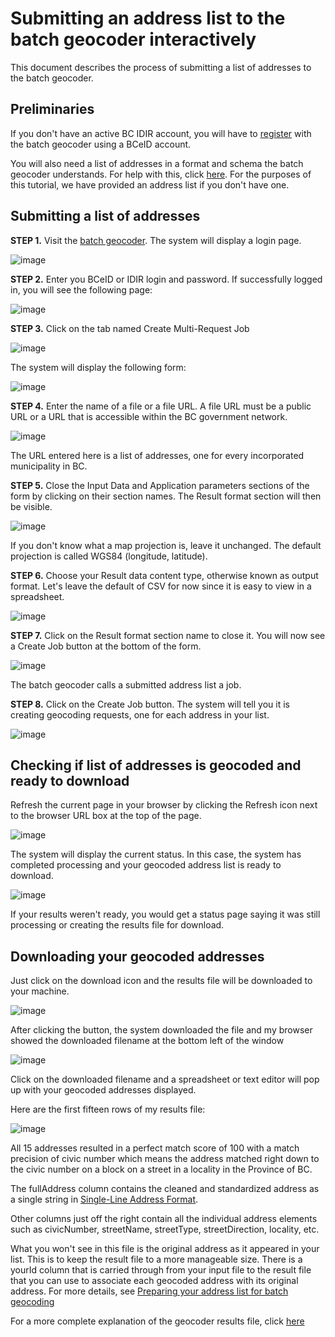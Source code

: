 # Submitting an address list to the batch geocoder interactively

This document describes the process of submitting a list of addresses to the batch geocoder.

## Preliminaries

If you don't have an active BC IDIR account, you will have to [register](https://github.com/bcgov/ols-geocoder/blob/gh-pages/bc-location-services/batch-geocoder-registration.md) with the batch geocoder using a BCeID account.

You will also need a list of addresses in a format and schema the batch geocoder understands.  For help with this, click [here](https://www2.gov.bc.ca/assets/gov/data/geographic/location-services/geocoder/batch_address_data_prep.pdf). For the purposes of this tutorial, we have provided an address list if you don't have one.

## Submitting a list of addresses

**STEP 1.** Visit the [batch geocoder](https://apps.gov.bc.ca/pub/cpf/secure/ws/apps/geocoder/). The system will display a login page.

![image](https://user-images.githubusercontent.com/11318574/106337878-60654780-62cd-11eb-9ee7-fa20b5c1cdab.png)

**STEP 2.** Enter you BCeID or IDIR login and password. If successfully logged in, you will see the following page:

![image](https://user-images.githubusercontent.com/11318574/106338032-c81b9280-62cd-11eb-82dd-30f6b12e4367.png)


**STEP 3.** Click on the tab named Create Multi-Request Job

![image](https://user-images.githubusercontent.com/11318574/106338121-f4371380-62cd-11eb-9f24-c4553ea9c92f.png)
  
The system will display the following form:

![image](https://user-images.githubusercontent.com/11318574/106338197-29436600-62ce-11eb-90aa-f58edada19b9.png)

**STEP 4.** Enter the name of a file or a file URL. A file URL must be a public URL or a URL that is accessible within the BC government network.

![image](https://user-images.githubusercontent.com/11318574/106338415-c3a3a980-62ce-11eb-806d-7545e0fda5dd.png)

The URL entered here is a list of addresses, one for every incorporated municipality in BC.

**STEP 5.** Close the Input Data and Application parameters sections of the form by clicking on their section names. The Result format section will then be visible.

![image](https://user-images.githubusercontent.com/11318574/106338675-59d7cf80-62cf-11eb-80ad-5adb8116f5eb.png)

If you don't know what a map projection is, leave it unchanged. The default projection is called WGS84 (longitude, latitude).

**STEP 6.** Choose your Result data content type, otherwise known as output format. Let's leave the default of CSV for now since it is easy to view in a spreadsheet. 

![image](https://user-images.githubusercontent.com/11318574/106339855-caccb680-62d2-11eb-8186-139bb9f18304.png)

**STEP 7.** Click on the Result format section name to close it. You will now see a Create Job button at the bottom of the form.

![image](https://user-images.githubusercontent.com/11318574/106339936-154e3300-62d3-11eb-84c7-8823851f6556.png)

The batch geocoder calls a submitted address list a job. 

**STEP 8.** Click on the Create Job button. The system will tell you it is creating geocoding requests, one for each address in your list.

![image](https://user-images.githubusercontent.com/11318574/106340033-69591780-62d3-11eb-9525-7ed62fb24f44.png)


## Checking if list of addresses is geocoded and ready to download

Refresh the current page in your browser by clicking the Refresh icon next to the browser URL box at the top of the page.

![image](https://user-images.githubusercontent.com/11318574/106341962-0b7bfe00-62da-11eb-9d7b-f4b990f10153.png)

The system will display the current status. In this case, the system has completed processing and your geocoded address list is ready to download.

![image](https://user-images.githubusercontent.com/11318574/106342080-7af1ed80-62da-11eb-8806-c73474f0bc13.png)

If your results weren't ready, you would get a status page saying it was still processing or creating the results file for download.

## Downloading your geocoded addresses

Just click on the download icon and the results file will be downloaded to your machine.

![image](https://user-images.githubusercontent.com/11318574/106342178-de7c1b00-62da-11eb-80e7-cbd7c8e9ec24.png)

After clicking the button, the system downloaded the file and my browser showed the downloaded filename at the bottom left of the window

![image](https://user-images.githubusercontent.com/11318574/106342241-226f2000-62db-11eb-8b42-a1dd8eda2a4d.png)

Click on the downloaded filename and a spreadsheet or text editor will pop up with your geocoded addresses displayed.

Here are the first fifteen rows of my results file:

![image](https://user-images.githubusercontent.com/11318574/106342425-d83a6e80-62db-11eb-9e65-b6f16b3de0a0.png)

All 15 addresses resulted in a perfect match score of 100 with a match precision of civic number which means the address matched right down to the civic number on a block on a street in a locality in the Province of BC. 

The fullAddress column contains the cleaned and standardized address as a single string in [Single-Line Address Format](https://github.com/bcgov/ols-geocoder/blob/gh-pages/singleLineAddressFormat.md).

Other columns just off the right contain all the individual address elements such as civicNumber, streetName, streetType, streetDirection, locality, etc.

What you won't see in this file is the original address as it appeared in your list. This is to keep the result file to a more manageable size. There is a yourId column that is carried through from your input file to the result file that you can use to associate each geocoded address with its original address. For more details, see [Preparing your address list for batch geocoding](https://www2.gov.bc.ca/assets/gov/data/geographic/location-services/geocoder/batch_address_data_prep.pdf)

For a more complete explanation of the geocoder results file, click [here](https://www2.gov.bc.ca/assets/gov/data/geographic/location-services/geocoder/understanding_geocoder_results.pdf)
